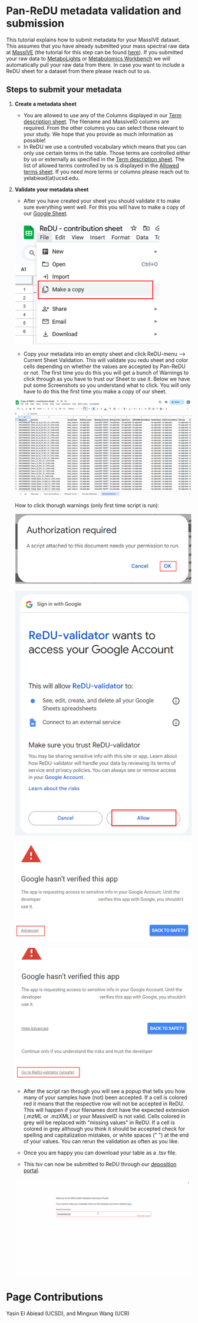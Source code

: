 # Pan-ReDU metadata validation and submission

This tutorial explains how to submit metadata for your MassIVE dataset. This assumes that you have already submitted your mass spectral raw data at [MassIVE](https://massive.ucsd.edu/) (the tutorial for this step can be found [here]()). If you submitted your raw data to [MetaboLights](https://www.ebi.ac.uk/metabolights/index) or [Metabolomics Workbench](https://www.metabolomicsworkbench.org) we will automatically pull your raw data from there. In case you want to include a ReDU sheet for a dataset from there please reach out to us. 

## Steps to submit your metadata


1. **Create a metadata sheet**
    - You are allowed to use any of the Columns displayed in our [Term description sheet](https://docs.google.com/spreadsheets/d/10U0xnJUKa_mD0H_9suH1KJAlJD9io9e4chBX8EAHneE/edit?gid=1856413163#gid=1856413163). The filename and MassiveID columns are required. From the other columns you can select those relevant to your study. We hope that you provide as much information as possible! 
    - In ReDU we use a controlled vocabulary which means that you can only use certain terms in the table. Those terms are controlled either by us or externally as specified in the [Term description sheet](https://docs.google.com/spreadsheets/d/10U0xnJUKa_mD0H_9suH1KJAlJD9io9e4chBX8EAHneE/edit?gid=1856413163#gid=1856413163). The list of allowed terms controlled by us is displayed in the [Allowed terms sheet](https://docs.google.com/spreadsheets/d/10U0xnJUKa_mD0H_9suH1KJAlJD9io9e4chBX8EAHneE/edit?gid=155945972#gid=155945972). If you need more terms or columns please reach out to yelabiead(at)ucsd.edu.

2. **Validate your metadata sheet**
    - After you have created your sheet you should validate it to make sure everything went well. For this you will have to make a copy of our [Google Sheet](https://docs.google.com/spreadsheets/d/10U0xnJUKa_mD0H_9suH1KJAlJD9io9e4chBX8EAHneE/edit?usp=sharing). 

    ![Make copy of Google Sheet](img/make_sheet_copy.png)


    - Copy your metadata into an empty sheet and click ReDU-menu --> Current Sheet Validation. This will validate you redu sheet and color cells depending on whether the values are accepted by Pan-ReDU or not. The first time you do this you will get a bunch of Warnings to click through as you have to trust our Sheet to use it. Below we have put some Screenshots so you understand what to click. You will only have to do this the first time you make a copy of our sheet.   

    ![Current Sheet Validation](img/validation.gif)

    How to click thorugh warnings (only first time script is run):

    ![Accept Warnings (2)](img/redu_02.PNG)

    ![Accept Warnings (3)](img/redu_03.PNG)

    ![Accept Warnings (4)](img/redu_04.PNG)

    ![Accept Warnings (5)](img/redu_05.PNG)

    - After the script ran through you will see a popup that tells you how many of your samples have (not) been accepted. If a cell is colored red it means that the respective row will not be accepted in ReDU. This will happen if your filenames dont have the expected extension (.mzML or .mzXML) or your MassiveID is not valid. Cells colored in grey will be replaced with "missing values" in ReDU. If a cell is colored in grey although you think it should be accepted check for spelling and capitalization mistakes, or white spaces (" ") at the end of your values. You can rerun the validation as often as you like.

    - Once you are happy you can download your table as a .tsv file. 

    - This tsv can now be submitted to ReDU through our [deposition portal](https://deposit.redu.gnps2.org/).

    ![ReDU metadata submission](img/submission.gif)



# Page Contributions
Yasin El Abiead (UCSD), and Mingxun Wang (UCR)
